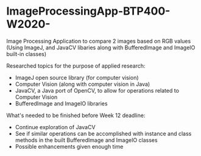 # ImageProcessingApp-BTP400-W2020-
Image Processing Application to compare 2 images based on RGB values (Using ImageJ, and JavaCV libaries along with BufferedImage and ImageIO built-in classes)

Researched topics for the purpose of applied research:

* ImageJ open source library (for computer vision)
* Computer Vision (along with computer vision in Java)
* JavaCV, a Java port of OpenCV, to allow for operations related to Computer Vision
* BufferedImage and ImageIO libraries 

What's needed to be finished before Week 12 deadline:

* Continue exploration of JavaCV
* See if similar operations can be accomplished with instance and class methods in the built BufferedImage and ImageIO classes
* Possible enhancements given enough time


